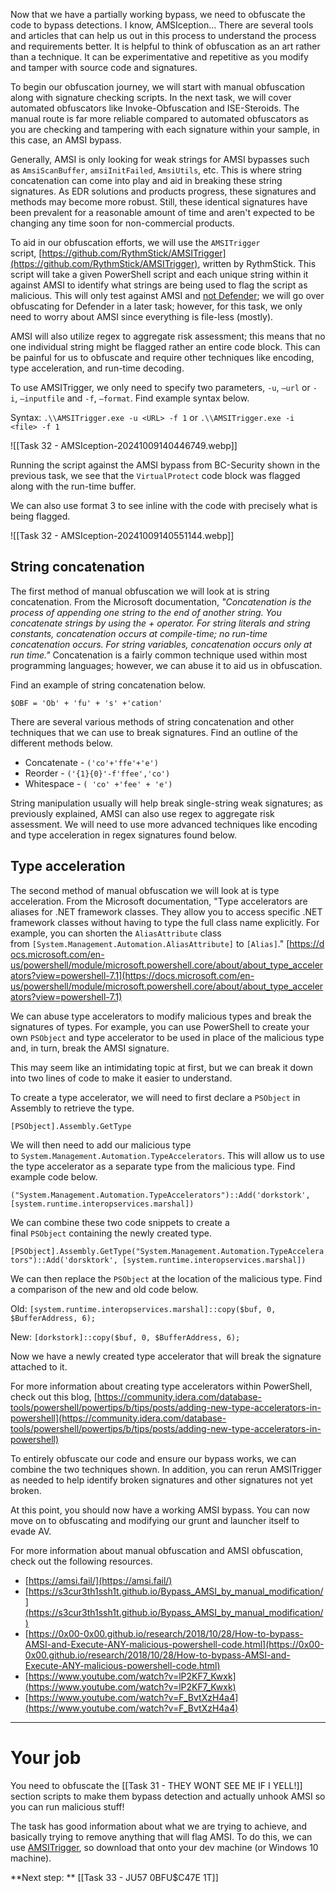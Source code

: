 Now that we have a partially working bypass, we need to obfuscate the code to bypass detections. I know, AMSIception... There are several tools and articles that can help us out in this process to understand the process and requirements better. It is helpful to think of obfuscation as an art rather than a technique. It can be experimentative and repetitive as you modify and tamper with source code and signatures.  

To begin our obfuscation journey, we will start with manual obfuscation along with signature checking scripts. In the next task, we will cover automated obfuscators like Invoke-Obfuscation and ISE-Steroids. The manual route is far more reliable compared to automated obfuscators as you are checking and tampering with each signature within your sample, in this case, an AMSI bypass.

Generally, AMSI is only looking for weak strings for AMSI bypasses such as `AmsiScanBuffer`, `amsiInitFailed`, `AmsiUtils`, etc. This is where string concatenation can come into play and aid in breaking these string signatures. As EDR solutions and products progress, these signatures and methods may become more robust. Still, these identical signatures have been prevalent for a reasonable amount of time and aren't expected to be changing any time soon for non-commercial products.  

To aid in our obfuscation efforts, we will use the `AMSITrigger` script, [https://github.com/RythmStick/AMSITrigger](https://github.com/RythmStick/AMSITrigger), written by RythmStick. This script will take a given PowerShell script and each unique string within it against AMSI to identify what strings are being used to flag the script as malicious. This will only test against AMSI and <u>not Defender</u>; we will go over obfuscating for Defender in a later task; however, for this task, we only need to worry about AMSI since everything is file-less (mostly).

AMSI will also utilize regex to aggregate risk assessment; this means that no one individual string might be flagged rather an entire code block. This can be painful for us to obfuscate and require other techniques like encoding, type acceleration, and run-time decoding.  

To use AMSITrigger, we only need to specify two parameters, `-u`, `—url` or `-i`, `—inputfile` and `-f`, `—format`. Find example syntax below.

Syntax: `.\\AMSITrigger.exe -u <URL> -f 1` or `.\\AMSITrigger.exe -i <file> -f 1`

![[Task 32 - AMSIception-20241009140446749.webp]]

Running the script against the AMSI bypass from BC-Security shown in the previous task, we see that the `VirtualProtect` code block was flagged along with the run-time buffer.  

We can also use format 3 to see inline with the code with precisely what is being flagged.

![[Task 32 - AMSIception-20241009140551144.webp]]


## String concatenation

The first method of manual obfuscation we will look at is string concatenation. From the Microsoft documentation, *"Concatenation is the process of appending one string to the end of another string. You concatenate strings by using the + operator. For string literals and string constants, concatenation occurs at compile-time; no run-time concatenation occurs. For string variables, concatenation occurs only at run time."* Concatenation is a fairly common technique used within most programming languages; however, we can abuse it to aid us in obfuscation. 

Find an example of string concatenation below.

`$OBF = 'Ob' + 'fu' + 's' +'cation'`

There are several various methods of string concatenation and other techniques that we can use to break signatures. Find an outline of the different methods below.  

- Concatenate - `('co'+'ffe'+'e')`
- Reorder - `('{1}{0}'-f'ffee','co')`
- Whitespace - `( 'co' +'fee' + 'e')`

String manipulation usually will help break single-string weak signatures; as previously explained, AMSI can also use regex to aggregate risk assessment. We will need to use more advanced techniques like encoding and type acceleration in regex signatures found below.

## Type acceleration

The second method of manual obfuscation we will look at is type acceleration. From the Microsoft documentation, "Type accelerators are aliases for .NET framework classes. They allow you to access specific .NET framework classes without having to type the full class name explicitly. For example, you can shorten the `AliasAttribute` class from `[System.Management.Automation.AliasAttribute]` to `[Alias]`." [https://docs.microsoft.com/en-us/powershell/module/microsoft.powershell.core/about/about_type_accelerators?view=powershell-7.1](https://docs.microsoft.com/en-us/powershell/module/microsoft.powershell.core/about/about_type_accelerators?view=powershell-7.1)

We can abuse type accelerators to modify malicious types and break the signatures of types. For example, you can use PowerShell to create your own `PSObject` and type accelerator to be used in place of the malicious type and, in turn, break the AMSI signature.  

This may seem like an intimidating topic at first, but we can break it down into two lines of code to make it easier to understand.  

To create a type accelerator, we will need to first declare a `PSObject` in Assembly to retrieve the type.

`[PSObject].Assembly.GetType`

We will then need to add our malicious type to `System.Management.Automation.TypeAccelerators`. This will allow us to use the type accelerator as a separate type from the malicious type. Find example code below.

`("System.Management.Automation.TypeAccelerators")::Add('dorkstork', [system.runtime.interopservices.marshal])`

We can combine these two code snippets to create a final `PSObject` containing the newly created type.  

`[PSObject].Assembly.GetType("System.Management.Automation.TypeAccelerators")::Add('dorsktork', [system.runtime.interopservices.marshal])`

We can then replace the `PSObject` at the location of the malicious type. Find a comparison of the new and old code below.  

Old: `[system.runtime.interopservices.marshal]::copy($buf, 0, $BufferAddress, 6);`

New: `[dorkstork]::copy($buf, 0, $BufferAddress, 6);`

Now we have a newly created type accelerator that will break the signature attached to it.  

For more information about creating type accelerators within PowerShell, check out this blog, [https://community.idera.com/database-tools/powershell/powertips/b/tips/posts/adding-new-type-accelerators-in-powershell](https://community.idera.com/database-tools/powershell/powertips/b/tips/posts/adding-new-type-accelerators-in-powershell)


To entirely obfuscate our code and ensure our bypass works, we can combine the two techniques shown. In addition, you can rerun AMSITrigger as needed to help identify broken signatures and other signatures not yet broken.  

At this point, you should now have a working AMSI bypass. You can now move on to obfuscating and modifying our grunt and launcher itself to evade AV.  

For more information about manual obfuscation and AMSI obfuscation, check out the following resources.

- [](https://amsi.fail/)[https://amsi.fail/](https://amsi.fail/)
- [](https://s3cur3th1ssh1t.github.io/Bypass_AMSI_by_manual_modification/)[https://s3cur3th1ssh1t.github.io/Bypass_AMSI_by_manual_modification/](https://s3cur3th1ssh1t.github.io/Bypass_AMSI_by_manual_modification/)
- [](https://0x00-0x00.github.io/research/2018/10/28/How-to-bypass-AMSI-and-Execute-ANY-malicious-powershell-code.html)[https://0x00-0x00.github.io/research/2018/10/28/How-to-bypass-AMSI-and-Execute-ANY-malicious-powershell-code.html](https://0x00-0x00.github.io/research/2018/10/28/How-to-bypass-AMSI-and-Execute-ANY-malicious-powershell-code.html)
- [](https://www.youtube.com/watch?v=lP2KF7_Kwxk)[https://www.youtube.com/watch?v=lP2KF7_Kwxk](https://www.youtube.com/watch?v=lP2KF7_Kwxk)
- [](https://www.youtube.com/watch?v=F_BvtXzH4a4)[https://www.youtube.com/watch?v=F_BvtXzH4a4](https://www.youtube.com/watch?v=F_BvtXzH4a4)


---

# Your job

You need to obfuscate the [[Task 31 - THEY WONT SEE ME IF I YELL!]] section scripts to make them bypass detection and actually unhook AMSI so you can run malicious stuff!

The task has good information about what we are trying to achieve, and basically trying to remove anything that will flag AMSI. To do this, we can use [AMSITrigger](https://github.com/RythmStick/AMSITrigger), so download that onto your dev machine (or Windows 10 machine).


**Next step: ** [[Task 33 - JU57 0BFU$C47E 1T]]

